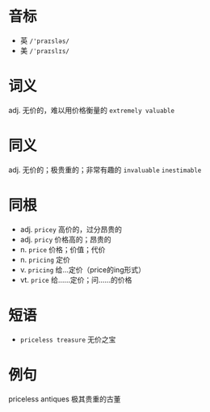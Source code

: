 # 音标

- 英 `/'praɪsləs/`
- 美 `/ˈpraɪslɪs/`

# 词义

adj. 无价的，难以用价格衡量的
`extremely valuable`

# 同义

adj. 无价的；极贵重的；非常有趣的
`invaluable` `inestimable`

# 同根

- adj. `pricey` 高价的，过分昂贵的
- adj. `pricy` 价格高的；昂贵的
- n. `price` 价格；价值；代价
- n. `pricing` 定价
- v. `pricing` 给…定价（price的ing形式）
- vt. `price` 给……定价；问……的价格

# 短语

- `priceless treasure` 无价之宝

# 例句

priceless antiques
极其贵重的古董


